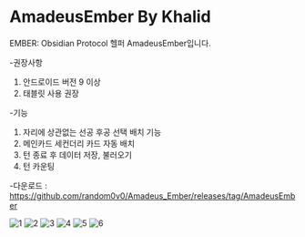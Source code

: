 # AmadeusEmber By Khalid
EMBER: Obsidian Protocol 헬퍼 AmadeusEmber입니다.


-권장사항
1. 안드로이드 버전 9 이상
2. 태블릿 사용 권장


-기능
1. 자리에 상관없는 선공 후공 선택 배치 기능
2. 메인카드 세컨더리 카드 자동 배치
3. 턴 종료 후 데이터 저장, 불러오기
4. 턴 카운팅

-다운로드 : https://github.com/random0v0/Amadeus_Ember/releases/tag/AmadeusEmber

![1](https://github.com/user-attachments/assets/bf2a190f-6576-4d26-b84c-1158ed50baf3)
![2](https://github.com/user-attachments/assets/502bdf87-c0da-4a02-91c4-2d24c30fbc1b)
![3](https://github.com/user-attachments/assets/fa05b23e-e040-4838-9526-9248261719cf)
![4](https://github.com/user-attachments/assets/539d28d0-e563-4424-bdc6-4c1aed951353)
![5](https://github.com/user-attachments/assets/cb85259c-8b6a-48ec-9693-dbe9335fadfa)
![6](https://github.com/user-attachments/assets/01aa94dd-1086-4cc7-a142-e0ded27bcaa6)
